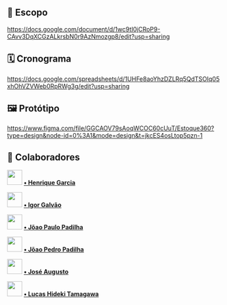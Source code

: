 ## 📔 Escopo
https://docs.google.com/document/d/1wc9tI0jCRoP9-CAvv3DqXCGzALkrsbN0r9AzNmozgp8/edit?usp=sharing

## 🗓 Cronograma
  https://docs.google.com/spreadsheets/d/1UHFe8aoYhzDZLRq5QdTSOIq05xhOhVZVWeb0RpRWg3g/edit?usp=sharing

## 🖼️ Protótipo
https://www.figma.com/file/GGCAOV79sAoqWCOC60cUuT/Estoque360?type=design&node-id=0%3A1&mode=design&t=jkcES4osLtop5pzn-1

## 🤝 Colaboradores


<img src="https://avatars.githubusercontent.com/u/98772195?v=4" height="35px"> **[ • Henrique Garcia](https://github.com/rikegb " • Henrique Garcia")**

<img src="https://avatars.githubusercontent.com/u/102822602?v=4" height="35px"> **[ • Igor Galvão](https://github.com/IgorGalvao1 " • Igor Galvão")**

<img src="https://avatars.githubusercontent.com/u/78259587?v=4" height="35px"> **[ • Jõao Paulo Padilha](https://github.com/PadilhaJPaulo " • Jõao Paulo Padilha")**

<img src="https://avatars.githubusercontent.com/u/100220214?v=4" height="35px"> **[ • Jõao Pedro Padilha](https://github.com/padilhajoao " • João Pedro Padilha")**

<img src="https://avatars.githubusercontent.com/u/102824215?v=4" height="35px"> **[ • José Augusto](https://github.com/JoseAugusto83 " • José Augusto")**

<img src="https://avatars.githubusercontent.com/u/101585750?v=4" height="35px"> **[ • Lucas Hideki Tamagawa](https://github.com/LucasTamagawa " • Lucas Hideki Tamagawa")**

